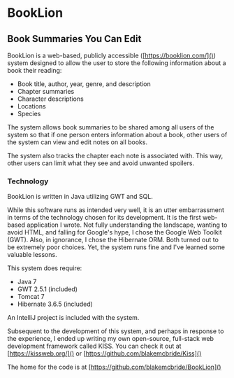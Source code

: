 # BookLion

## Book Summaries You Can Edit

BookLion is a web-based, publicly accessible ([https://booklion.com/]()) system designed to allow the user to store
the following information about a book their reading:

- Book title, author, year, genre, and description
- Chapter summaries
- Character descriptions
- Locations
- Species

The system allows book summaries to be shared among all users of the system so that if
one person enters information about a book, other users of the system can view and edit 
notes on all books.

The system also tracks the chapter each note is associated with.  This way, other
users can limit what they see and avoid unwanted spoilers.

### Technology

BookLion is written in Java utilizing GWT and SQL.

While this software runs as intended very well, it is an utter embarrassment in terms 
of the technology chosen for its development.  It is the first web-based application I wrote.
Not fully understanding the landscape, wanting to avoid HTML, and falling for Google's hype,
I chose the Google Web Toolkit (GWT).  Also, in ignorance, I chose the Hibernate ORM.  Both
turned out to be extremely poor choices.  Yet, the system runs fine and I've learned some
valuable lessons.

This system does require:

- Java 7
- GWT 2.5.1 (included)
- Tomcat 7
- Hibernate 3.6.5 (included)

An IntelliJ project is included with the system.

Subsequent to the development of this system, and perhaps in response to the experience,
I ended up writing my own open-source, full-stack web development framework called KISS.
You can check it out at [https://kissweb.org/]() or [https://github.com/blakemcbride/Kiss]()

The home for the code is at [https://github.com/blakemcbride/BookLion]()
